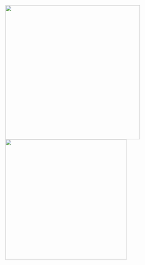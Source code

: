 <img style="width:30em" src="https://github-readme-stats.vercel.app/api?username=gmagarotto&show_icons=true&theme=synthwave">
     <img style="width:27em" src="https://github-readme-stats.vercel.app/api/top-langs/?username=gmagarotto&layout=compact">
